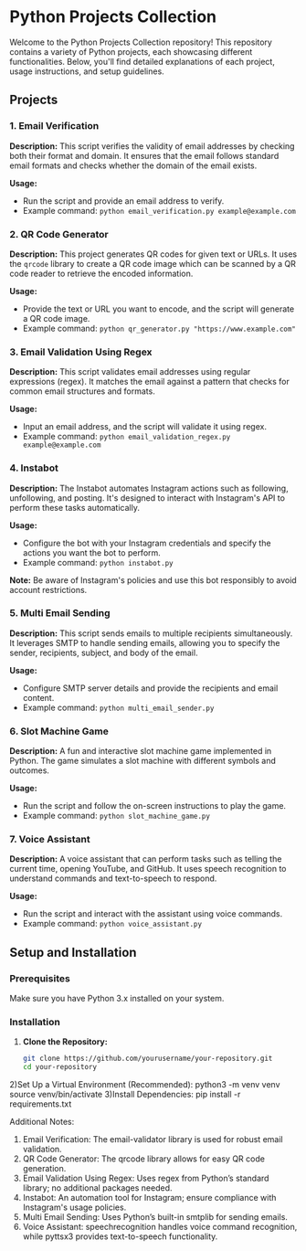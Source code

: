 # Python Projects Collection

Welcome to the Python Projects Collection repository! This repository contains a variety of Python projects, each showcasing different functionalities. Below, you'll find detailed explanations of each project, usage instructions, and setup guidelines.

## Projects

### 1. Email Verification
**Description:**
This script verifies the validity of email addresses by checking both their format and domain. It ensures that the email follows standard email formats and checks whether the domain of the email exists.

**Usage:**
- Run the script and provide an email address to verify.
- Example command: `python email_verification.py example@example.com`

### 2. QR Code Generator
**Description:**
This project generates QR codes for given text or URLs. It uses the `qrcode` library to create a QR code image which can be scanned by a QR code reader to retrieve the encoded information.

**Usage:**
- Provide the text or URL you want to encode, and the script will generate a QR code image.
- Example command: `python qr_generator.py "https://www.example.com"`

### 3. Email Validation Using Regex
**Description:**
This script validates email addresses using regular expressions (regex). It matches the email against a pattern that checks for common email structures and formats.

**Usage:**
- Input an email address, and the script will validate it using regex.
- Example command: `python email_validation_regex.py example@example.com`

### 4. Instabot
**Description:**
The Instabot automates Instagram actions such as following, unfollowing, and posting. It's designed to interact with Instagram's API to perform these tasks automatically.

**Usage:**
- Configure the bot with your Instagram credentials and specify the actions you want the bot to perform.
- Example command: `python instabot.py`

**Note:** Be aware of Instagram's policies and use this bot responsibly to avoid account restrictions.

### 5. Multi Email Sending
**Description:**
This script sends emails to multiple recipients simultaneously. It leverages SMTP to handle sending emails, allowing you to specify the sender, recipients, subject, and body of the email.

**Usage:**
- Configure SMTP server details and provide the recipients and email content.
- Example command: `python multi_email_sender.py`

### 6. Slot Machine Game
**Description:**
A fun and interactive slot machine game implemented in Python. The game simulates a slot machine with different symbols and outcomes.

**Usage:**
- Run the script and follow the on-screen instructions to play the game.
- Example command: `python slot_machine_game.py`

### 7. Voice Assistant
**Description:**
A voice assistant that can perform tasks such as telling the current time, opening YouTube, and GitHub. It uses speech recognition to understand commands and text-to-speech to respond.

**Usage:**
- Run the script and interact with the assistant using voice commands.
- Example command: `python voice_assistant.py`

## Setup and Installation

### Prerequisites
Make sure you have Python 3.x installed on your system.

### Installation
1. **Clone the Repository:**
   ```bash
   git clone https://github.com/yourusername/your-repository.git
   cd your-repository
   
2)Set Up a Virtual Environment (Recommended):
  python3 -m venv venv
  source venv/bin/activate
3)Install Dependencies:
  pip install -r requirements.txt


Additional Notes:

1) Email Verification: The email-validator library is used for robust email validation.
2) QR Code Generator: The qrcode library allows for easy QR code generation.
3) Email Validation Using Regex: Uses regex from Python’s standard library; no additional packages needed.
4) Instabot: An automation tool for Instagram; ensure compliance with Instagram's usage policies.
5) Multi Email Sending: Uses Python’s built-in smtplib for sending emails.
6) Voice Assistant: speechrecognition handles voice command recognition, while pyttsx3 provides text-to-speech functionality.

